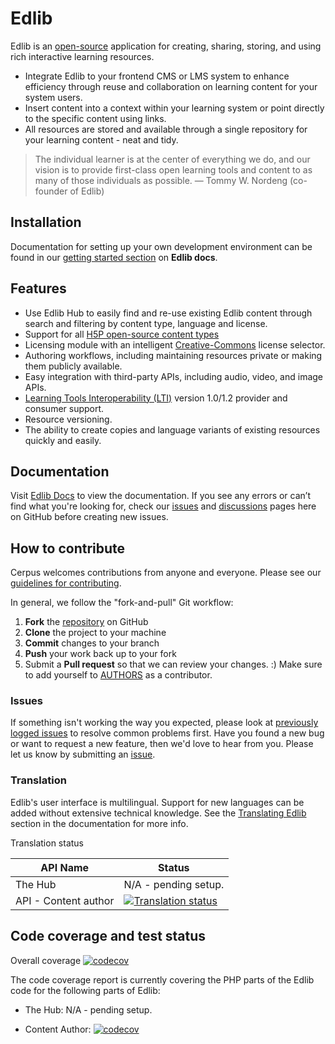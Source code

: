 # Edlib 


Edlib is an [open-source](https://github.com/cerpus/Edlib/blob/master/LICENSE) application for creating, sharing, storing, and using rich interactive learning resources.

* Integrate Edlib to your frontend CMS or LMS system to enhance efficiency through reuse and collaboration on learning content for your system users. 
* Insert content into a context within your learning system or point directly to the specific content using links. 
* All resources are stored and available through a single repository for your learning content - neat and tidy.

> The individual learner is at the center of everything we do, and our vision is to provide first-class open learning tools and content to as many of those individuals as possible. &mdash; Tommy W. Nordeng (co-founder of Edlib)


## Installation

Documentation for setting up your own development environment can be found in our [getting started section](https://docs.edlib.com/docs/developers/getting-started) on **Edlib docs**.


## Features

* Use Edlib Hub to easily find and re-use existing Edlib content through search and filtering by content type, language and license.
* Support for all [H5P open-source content types](https://h5p.org/content-types-and-applications)
* Licensing module with an intelligent [Creative-Commons](https://creativecommons.org/) license selector.
* Authoring workflows, including maintaining resources private or making them publicly available.
* Easy integration with third-party APIs, including audio, video, and image APIs.
* [Learning Tools Interoperability (LTI)](https://www.imsglobal.org/activity/learning-tools-interoperability) version 1.0/1.2 provider and consumer support.
* Resource versioning. 
* The ability to create copies and language variants of existing resources quickly and easily.



## Documentation

Visit [Edlib Docs](https://docs.edlib.com) to view the documentation. If you see any errors or can’t find what you're looking for, check our [issues](https://github.com/cerpus/Edlib/issues) and [discussions](https://github.com/cerpus/Edlib/discussions) pages here on GitHub before creating new issues.

## How to contribute

Cerpus welcomes contributions from anyone and everyone. Please see our [guidelines for contributing](https://github.com/Cerpus/Edlib/blob/master/CONTRIBUTING.md).

In general, we follow the "fork-and-pull" Git workflow:

 1. **Fork** the [repository](https://github.com/cerpus/Edlib) on GitHub
 2. **Clone** the project to your machine
 3. **Commit** changes to your branch
 4. **Push** your work back up to your fork
 5. Submit a **Pull request** so that we can review your changes. :) Make sure to add yourself to [AUTHORS](https://github.com/cerpus/Edlib/blob/master/AUTHORS.md) as a contributor.

### Issues

If something isn't working the way you expected, please look at [previously logged issues](https://github.com/cerpus/Edlib/issues?q=is%3Aissue+is%3Aclosed) to resolve common problems first. Have you found a new bug or want to request a new feature, then we'd love to hear from you.  Please let us know by submitting an [issue](https://github.com/cerpus/Edlib/issues).

### Translation

Edlib's user interface is multilingual. Support for new languages can be added without extensive technical knowledge. See the [Translating Edlib](https://docs.edlib.com/docs/developers/contributing/translation) section in the documentation for more info.

Translation status

| API Name             | Status                                         |
|----------------------|------------------------------------------------|
| The Hub              | N/A - pending setup. |
| API - Content author | [![Translation status](https://weblate.edlib.com/widgets/content-author/-/multi-auto.svg)](https://weblate.edlib.com/engage/content-author/) |




## Code coverage and test status

Overall coverage [![codecov](https://codecov.io/github/cerpus/Edlib/branch/master/graph/badge.svg?token=E3ZWIO0XR8)](https://codecov.io/github/cerpus/Edlib)

The code coverage report is currently covering the PHP parts of the Edlib code for the following parts of Edlib:

- The Hub: N/A - pending setup.

- Content Author: [![codecov](https://codecov.io/github/cerpus/Edlib/branch/master/graph/badge.svg?token=E3ZWIO0XR8)](https://codecov.io/github/cerpus/Edlib)



